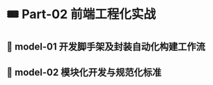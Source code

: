 # &#x1F39F; Part-02 前端工程化实战

## &#x1F964; model-01 开发脚手架及封装自动化构建工作流

## &#x1F964; model-02 模块化开发与规范化标准